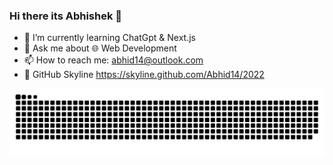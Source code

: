 ### Hi there its Abhishek 👋

- 🌱 I’m currently learning ChatGpt & Next.js
- 💬 Ask me about 🌐 Web Development
- 📫 How to reach me: abhid14@outlook.com
- 👀 GitHub Skyline https://skyline.github.com/Abhid14/2022

![Contribution-graph](https://github.com/Abhid14/Abhid14/blob/output/github-contribution-grid-snake-dark.svg)
